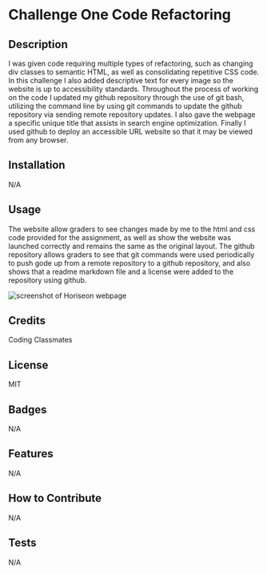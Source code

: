 # Challenge One Code Refactoring

## Description

I was given code requiring multiple types of refactoring, such as changing div classes to semantic HTML, as well as consolidating repetitive CSS code.  In this challenge I also added descriptive text for every image so the website is up to accessibility standards.  Throughout the process of working on the code I updated my github repository through the use of git bash, utilizing the command line by using git commands to update the github repository via sending remote repository updates.  I also gave the webpage a specific unique title that assists in search engine optimization.  Finally I used github to deploy an accessible URL website so that it may be viewed from any browser.


## Installation

N/A

## Usage

The website allow graders to see changes made by me to the html and css code provided for the assignment, as well as show the website was launched correctly and remains the same as the original layout.  The github repository allows graders to see that git commands were used periodically to push gode up from a remote repository to a github repository, and also shows that a readme markdown file and a license were added to the repository using github.

![screenshot of Horiseon webpage](assets/images/Horiseonscreenshot.png)

## Credits

Coding Classmates

## License

MIT

## Badges

N/A

## Features

N/A

## How to Contribute

N/A

## Tests

N/A